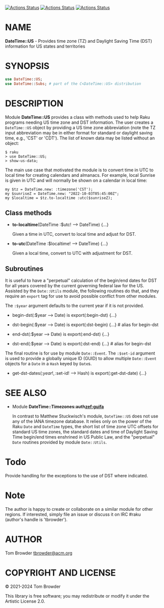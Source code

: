 [![Actions Status](https://github.com/tbrowder/DateTime-US/actions/workflows/linux.yml/badge.svg)](https://github.com/tbrowder/DateTime-US/actions) [![Actions Status](https://github.com/tbrowder/DateTime-US/actions/workflows/macos.yml/badge.svg)](https://github.com/tbrowder/DateTime-US/actions) [![Actions Status](https://github.com/tbrowder/DateTime-US/actions/workflows/windows.yml/badge.svg)](https://github.com/tbrowder/DateTime-US/actions)

NAME
====

**DateTime::US** - Provides time zone (TZ) and Daylight Saving Time (DST) information for US states and territories

SYNOPSIS
========

```raku
use DateTime::US;
use DateTime::Subs; # part of the C<DateTime::US> distribution
```

DESCRIPTION
===========

Module **DateTime::US** provides a class with methods used to help Raku programs needing US time zone and DST information. The user creates a `DateTime::US` object by providing a US time zone abbreviation (note the TZ input abbreviation may be in either format for standard or daylight saving time, e.g., 'CST' or 'CDT'). The list of known data may be listed without an object:

    $ raku
    > use DateTime::US;
    > show-us-data;

The main use case that motivated the module is to convert time in UTC to local time for creating calendars and almanacs. For example, local Sunrise is given in UTC and will normally be shown on a calendar in local time:

    my $tz = DateTime.new: :timezone('CST');
    my $sunriseZ = DateTime.new: "2022-10-03T05:45:00Z";
    my $localtime = $tz.to-localtime :utc($sunriseZ);

Class methods
-------------

  * **to-localtime**(DateTime :$utc! --> DateTime) {...}

    Given a time in UTC, convert to local time and adjust for DST.

  * **to-utc**(DateTime :$localtime! --> DateTime) {...}

    Given a local time, convert to UTC with adjustment for DST.

Subroutines
-----------

It is useful to have a "perpetual" calculation of the begin/end dates for DST for all years covered by the current governing federal law for the US. Assisted by the `Date::Utils` module, the following routines do that, and they require an `export` tag for use to avoid possible conflict from other modules.

The `:$year` argument defaults to the current year if it is not provided.

  * begin-dst(:$year --> Date) is export(:begin-dst) {...}

  * dst-begin(:$year --> Date) is export(:dst-begin) {...} # alias for begin-dst

  * end-dst(:$year --> Date) is export(:end-dst) {...}

  * dst-end(:$year --> Date) is export(:dst-end) {...} # alias for begin-dst

The final routine is for use by module `Date::Event`. The `:$set-id` argument is used to provide a globally unique ID (GUID) to allow multiple `Date::Event` objects for a `Date` in a `Hash` keyed by `Date`s.

  * get-dst-dates(:$year!, :$set-id! --> Hash) is export(:get-dst-date) {...}

SEE ALSO
========

  * Module **DateTime::Timezones:auth<zef:guifa>**

    In contrast to Matthew Stuckwisch's module, `DateTime::US` does not use any of the IANA timezone database. It relies only on the power of the Raku `Date` and `DateTime` types, the short list of time zone UTC offsets for standard US time zones, the standard dates and time of Daylight Saving Time begin/end times enshrined in US Public Law, and the "perpetual" `Date` routines provided by module `Date::Utils`.

Todo
====

Provide handling for the exceptions to the use of DST where indicated.

Note
====

The author is happy to create or collaborate on a similar module for other regions. If interested, simply file an issue or discuss it on IRC #raku (author's handle is 'tbrowder').

AUTHOR
======

Tom Browder <tbrowder@acm.org>

COPYRIGHT AND LICENSE
=====================

© 2021-2024 Tom Browder

This library is free software; you may redistribute or modify it under the Artistic License 2.0.

